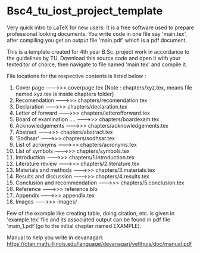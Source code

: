 # Bsc4_tu_iost_project_template
Very quick intro to LaTeX for new users:
It is a free software used to prepare professional looking documents. You write
code in one file say 'main.tex', after compiling you get an output file
'main.pdf' which is a pdf document.

This is a template created for 4th year B.Sc. project work in accordance to the
guidelines by TU. Download this source code and open it with your texteditor
of choice, then navigate to file named 'main.tex' and compile it.

File locations for the respective contents is listed below :

1. Cover page --->>> coverpage.tex
[Note : chapters/xyz.tex, means file named xyz.tex is inside chapters folder]
2. Recomendation --->>> chapters/recomendation.tex 
3. Declaration --->>> chapters/declaration.tex
4. Letter of forward --->>> chapters/letterofforward.tex
5. Board of examination .... --->>> chapters/boardexam.tex
6. Acknowledgements --->>> chapters/acknowledgements.tex
7. Abstract --->>> chapters/abstract.tex
8. 'Sodhsar' --->>> chapters/sodhsar.tex
9. List of acronyms --->>> chapters/acronyms.tex
10. List of symbols --->>> chapters/symbols.tex
11. Introduction --->>> chapters/1.introduction.tex 
12. Literature review --->>> chapters/2.literature.tex
13. Materials and methods --->>> chapters/3.materials.tex
14. Results and discussion --->>> chapters/4.results.tex
15. Conclusion and recommendation --->>> chapters/5.conclusion.tex
16. Reference --->>> reference.bib
17. Appendix --->>> appendix.tex
18. Images --->>> images/


Few of the example like creating table, doing citation, etc. is given in
'example.tex' file and its associated output can be found in pdf file
'main_1.pdf'(go to the initial chapter named EXAMPLE).


Manual to help you write in devanagari:
https://ctan.math.illinois.edu/language/devanagari/velthuis/doc/manual.pdf
